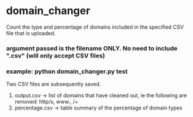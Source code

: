 # domain_changer
Count the type and percentage of domains included in the specified CSV file that is uploaded.

### argument passed is the filename ONLY. No need to include ".csv" (will only accept CSV files)
### example: python domain_changer.py test

Two CSV files are subsequently saved.
1) output.csv -> list of domains that have cleaned out, ie the following are removed: http/s, www., /+
2) percentage.csv -> table summary of the percentage of domain types
